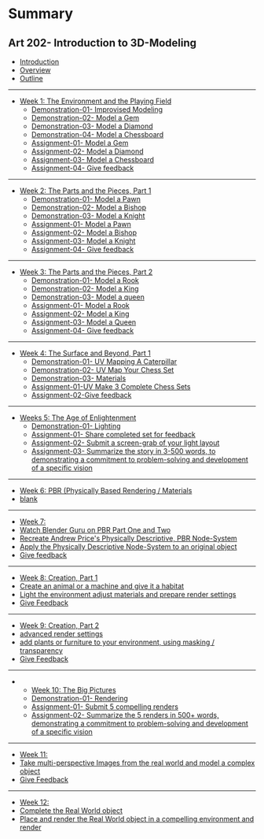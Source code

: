# Summary

## Art 202- Introduction to 3D-Modeling

* [Introduction](README.md)
* [Overview](overview.md)
* [Outline](outline.md)

---

* [Week 1: The Environment and the Playing Field](lesson-01.md)
  * [Demonstration-01- Improvised Modeling](lesson-01/demonstration-01-improvised-modeling.md)
  * [Demonstration-02- Model a Gem](lesson-01/demonstration-02-model-a-gem.md)
  * [Demonstration-03- Model a Diamond](lesson-01/demonstration-03-model-a-diamond.md)
  * [Demonstration-04- Model a Chessboard](lesson-01/demonstration-04-model-a-chessboard.md)
  * [Assignment-01- Model a Gem](lesson-01/assignment-1-model-a-gem.md)
  * [Assignment-02- Model a Diamond](lesson-01/assignment-2-model-a-diamond.md)
  * [Assignment-03- Model a Chessboard](lesson-01/assignment-1-model-a-chessboard.md)
  * [Assignment-04- Give feedback](lesson-01/assignment-04-give-feedback.md)

---

* [Week 2: The Parts and the Pieces, Part 1](lesson-02.md)
  * [Demonstration-01- Model a Pawn](lesson-02/demonstration-model-a-pawn.md)
  * [Demonstration-02- Model a Bishop](lesson-02/demonstration-model-a-bishop.md)
  * [Demonstration-03- Model a Knight](lesson-02/demonstration-model-a-knight.md)
  * [Assignment-01- Model a Pawn](lesson-02/assignment-1-model-a-pawn.md)
  * [Assignment-02- Model a Bishop](lesson-02/assignment-2-model-a-bishop.md)
  * [Assignment-03- Model a Knight](lesson-02/assignment-01-model-a-knight.md)
  * [Assignment-04- Give feedback](lesson-02/assignment-4-give-feedback.md)

---

* [Week 3: The Parts and the Pieces, Part 2](lesson-03.md)
  * [Demonstration-01- Model a Rook](lesson-03/demonstration-01-model-a-rook.md)
  * [Demonstration-02- Model a King](lesson-03/demonstration-02-model-a-king.md)
  * [Demonstration-03- Model a queen](lesson-03/demonstration-03-model-a-queen.md)
  * [Assignment-01- Model a Rook](lesson-03/assignment-01-model-a-rook.md)
  * [Assignment-02- Model a King](lesson-03/assignment-02-model-a-king.md)
  * [Assignment-03- Model a Queen](lesson-03/assignment-03-model-a-queen.md)
  * [Assignment-04- Give feedback](lesson-03/assignment-04-give-feedback.md)

---

* [Week 4: The Surface and Beyond, Part 1](lesson-04.md)
  * [Demonstration-01- UV Mapping A Caterpillar ](lesson-04/demonstration-01-uv-mapping-a-caterpillar.md)
  * [Demonstration-02- UV Map Your Chess Set](lesson-04/demonstration-02-uv-map-your-chess-set.md)
  * [Demonstration-03- Materials](lesson-04/demonstration-03-applying-materials-to-your-chess-set.md)
  * [Assignment-01-UV Make 3 Complete Chess Sets](lesson-04/assignment-01-make-and-share-3-complete-custom-sets-using-texture-mapping-and-materials.md)
  * [Assignment-02-Give feedback](test)

---

* [Weeks 5: The Age of Enlightenment](lesson-10.md)
  * [Demonstration-01- Lighting](lesson-05/demonstration-01-Lighting.md)
  * [Assignment-01- Share completed set for feedback](lesson-05/assignment-1-share-set-for-feedback.md)
  * [Assignment-02- Submit a screen-grab of your light layout](lesson-05/assignment-2-submit-a-screen.md)
  * [Assignment-03- Summarize the story in 3-500 words, to demonstrating a commitment to problem-solving and development of a specific vision](lesson-05/assignment-3-summary.md)

---
* [Week 6: PBR (Physically Based Rendering / Materials ](a)
 * [blank](d)

---
* [Week 7: ](a)
 * [Watch Blender Guru on PBR Part One and Two]()
 * [Recreate Andrew Price's Physically Descriptive, PBR Node-System]()
 * [Apply the Physically Descriptive Node-System to an original object]() 
 * [Give feedback]() 
---

* [Week 8: Creation, Part 1](t)
 * [Create an animal or a machine and give it a habitat]()
 * [Light the environment adjust materials and prepare render settings]()
 * [Give Feedback]()
---
* [Week 9: Creation, Part 2](t)
 * [advanced render settings]()
 * [add plants or furniture to your environment, using masking / transparency]()
 * [Give Feedback]()
---
* * [Week 10: The Big Pictures](lesson-12.md)
  * [Demonstration-01- Rendering](lesson-10/demonstration-01-Rendering.md)
  * [Assignment-01- Submit 5 compelling renders](lesson-10/Submit-5-compelling-render.md)
  * [Assignment-02- Summarize the 5 renders in 500+ words, demonstrating a commitment to problem-solving and development of a specific vision](lesson-10/Summarize-5-renders.md)
---
* [Week 11:](t)
 * [Take multi-perspective Images from the real world and model a complex object](a)
 * [Give Feedback](a)
---
* [Week 12: ](t)
 * [Complete the Real World object](a)
 * [Place and render the Real World object in a compelling environment and render](a)









